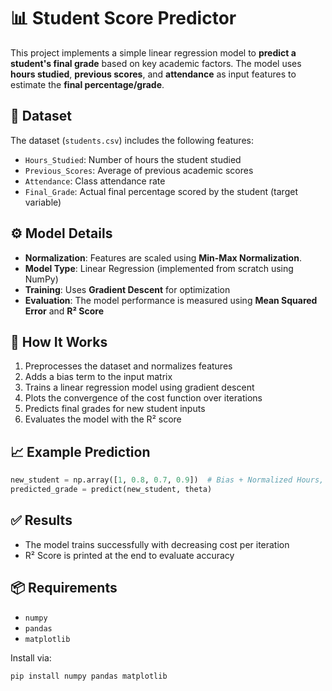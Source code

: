 # 📊 Student Score Predictor

This project implements a simple linear regression model to **predict a student's final grade** based on key academic factors. The model uses **hours studied**, **previous scores**, and **attendance** as input features to estimate the **final percentage/grade**.

## 📁 Dataset

The dataset (`students.csv`) includes the following features:

- `Hours_Studied`: Number of hours the student studied
- `Previous_Scores`: Average of previous academic scores
- `Attendance`: Class attendance rate
- `Final_Grade`: Actual final percentage scored by the student (target variable)

## ⚙️ Model Details

- **Normalization**: Features are scaled using **Min-Max Normalization**.
- **Model Type**: Linear Regression (implemented from scratch using NumPy)
- **Training**: Uses **Gradient Descent** for optimization
- **Evaluation**: The model performance is measured using **Mean Squared Error** and **R² Score**

## 🧠 How It Works

1. Preprocesses the dataset and normalizes features
2. Adds a bias term to the input matrix
3. Trains a linear regression model using gradient descent
4. Plots the convergence of the cost function over iterations
5. Predicts final grades for new student inputs
6. Evaluates the model with the R² score

## 📈 Example Prediction

```python
new_student = np.array([1, 0.8, 0.7, 0.9])  # Bias + Normalized Hours, Scores, Attendance
predicted_grade = predict(new_student, theta)
```

## ✅ Results

- The model trains successfully with decreasing cost per iteration
- R² Score is printed at the end to evaluate accuracy

## 📦 Requirements

- `numpy`
- `pandas`
- `matplotlib`

Install via:

```bash
pip install numpy pandas matplotlib
```

